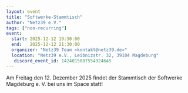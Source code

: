 ```yaml
---
layout: event
title: "Softwerke-Stammtisch"
author: "Netz39 e.V."
tags: ["non-recurring"]
event:
  start: 2025-12-12 19:30:00 
  end:   2025-12-12 21:30:00 
  organizer: "Netz39 Team <kontakt@netz39.de>" 
  location: "Netz39 e.V., Leibnizstr. 32, 39104 Magdeburg"
   discord_event_id: 1424015087554924645
---
```

Am Freitag den 12. Dezember 2025 findet der Stammtisch der Softwerke Magdeburg e. V. bei uns im Space statt!
<!-- event imported from discord manual changes may be overwritten -->